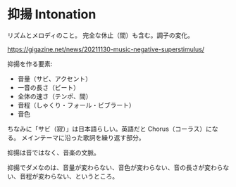 # 抑揚 Intonation

リズムとメロディのこと。
完全な休止（間）も含む。調子の変化。

https://gigazine.net/news/20211130-music-negative-superstimulus/

抑揚を作る要素:

- 音量（サビ、アクセント）
- 一音の長さ（ビート）
- 全体の速さ（テンポ、間）
- 音程（しゃくり・フォール・ビブラート）
- 音色

ちなみに「サビ（寂）」は日本語らしい。英語だと Chorus（コーラス）になる。
メインテーマに沿った歌詞を繰り返す部分。

抑揚は音ではなく、音楽の文脈。

抑揚でダメなのは、音量が変わらない、音色が変わらない、音の長さが変わらない、音程が変わらない、というところ。
